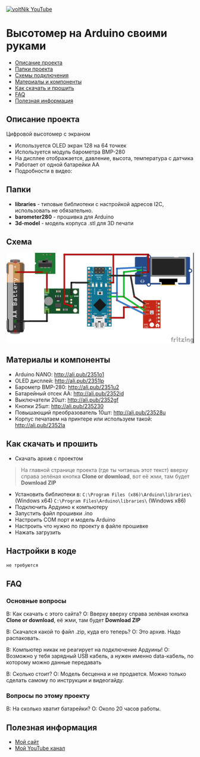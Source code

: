 [![voltNik YouTube](http://voltnik.ru/voltnik-banner.jpg)](https://www.youtube.com/channel/UC4s13gPVOMQVX3P1ZpdUwjA?sub_confirmation=1)
# Высотомер на Arduino своими руками
* [Описание проекта](#chapter-0)
* [Папки проекта](#chapter-1)
* [Схемы подключения](#chapter-2)
* [Материалы и компоненты](#chapter-3)
* [Как скачать и прошить](#chapter-4)
* [FAQ](#chapter-5)
* [Полезная информация](#chapter-6)

<a id="chapter-0"></a>
## Описание проекта
Цифровой высотомер с экраном
- Используется OLED экран 128 на 64 точкек
- Используется модуль барометра BMP-280
- На дисплее отображается, давление, высота, температура с датчика
- Работает от одной батарейки АА
- Подробности в видео: 

<a id="chapter-1"></a>
## Папки
- **libraries** - типовые библиотеки с настройкой адресов I2C, использовать не обязательно. 
- **barometer280** - прошивка для Arduino
- **3d-model** - модель корпуса .stl для 3D печати

<a id="chapter-2"></a>
## Схема
![СХЕМА](https://github.com/voltNik/AltMeter/blob/master/scheme.jpg)

<a id="chapter-3"></a>
## Материалы и компоненты
- Arduino NANO: http://ali.pub/2351o1
- OLED дисплей: http://ali.pub/2351lp
- Барометр BMP-280: http://ali.pub/2351u2
- Батарейный отсек AA: http://ali.pub/2352id
- Выключатели 20шт: http://ali.pub/2352gf
- Кнопки 25шт: http://ali.pub/235230
- Повышающий преобразователь 10шт: http://ali.pub/23528u
- Корпус печатаем на принтере или используем такой: http://ali.pub/2352la 

<a id="chapter-4"></a>
## Как скачать и прошить
* Скачать архив с проектом
> На главной странице проекта (где ты читаешь этот текст) вверху справа зелёная кнопка **Clone or download**, вот её жми, там будет **Download ZIP**
* Установить библиотеки в: 
`C:\Program Files (x86)\Arduino\libraries\` (Windows x64) 
`C:\Program Files\Arduino\libraries\` (Windows x86)
* Подключить Ардуино к компьютеру
* Запустить файл прошивки .ino
* Настроить COM порт и модель Arduino
* Настроить что нужно по проекту в файле прошивке
* Нажать загрузить

## Настройки в коде
    не требуются

<a id="chapter-5"></a>
## FAQ
### Основные вопросы
В: Как скачать с этого сайта? 
О: Вверху вверху справа зелёная кнопка **Clone or download**, её жми, там будет **Download ZIP**

В: Скачался какой то файл .zip, куда его теперь? 
О: Это архив. Надо распаковать.

В: Компьютер никак не реагирует на подключение Ардуины! 
О: Возможно у тебя зарядный USB кабель, а нужен именно data-кабель, по которому можно данные передавать

В: Сколько стоит?
О: Модель бесценна и не продается. Можно только сделать самому по инструкции и видеогайду.

### Вопросы по этому проекту
В: На сколько хватит батарейки?
О: Около 20 часов работы.

<a id="chapter-6"></a>
## Полезная информация
* [Мой сайт](http://voltnik.ru/)
* [Мой YouTube канал](https://www.youtube.com/channel/UC4s13gPVOMQVX3P1ZpdUwjA?sub_confirmation=1)
